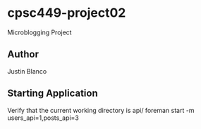 # cpsc449-project02
Microblogging Project

## Author
Justin Blanco

## Starting Application
Verify that the current working directory is api/
foreman start -m users_api=1,posts_api=3